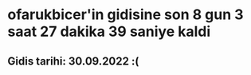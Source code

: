 # ofarukbicer'in gidisine son 8 gun 3 saat 27 dakika 39 saniye kaldi

## Gidis tarihi: 30.09.2022 :(